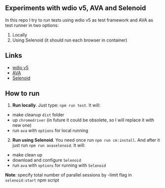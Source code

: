 ## Experiments with wdio v5, AVA and Selenoid
In this repo I try to run tests using wdio v5 as test framework and AVA as test runner in two options:
1) Locally
2) Using Selenoid (it should run each browser in container)

## Links
- [wdio v5](https://github.com/webdriverio/webdriverio)
- [AVA](https://github.com/avajs/ava)
- [Selenoid](https://github.com/aerokube/selenoid)

## How to run
1. **Run locally**. Just type: `npm run test`. It will:
- make cleanup `dist` folder
- up `chromedriver` (in future it could be obsolete, so I will replace it with new one)
- run `ava` with `options` for local running
2. **Run using Selenoid**. You need once run `npm run cm:install`. And after it just run `npm run avaselenoid`. It will:
- make clean up
- download and configure `Selenoid`
- run `ava` with `options` for running with `Selenoid`

**Note**: specify total number of parallel sessions by -limit flag in `selenoid:start` npm script 
